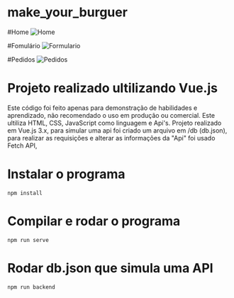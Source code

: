 # make_your_burguer

#Home
![Home](https://user-images.githubusercontent.com/87495655/174880523-5865814f-2dd0-4c68-9a73-6148e42c59b3.png)

#Fomulário
![Formulario](https://user-images.githubusercontent.com/87495655/174880867-eccf02fd-f8a5-46a6-a855-4b47afbcb543.png)

#Pedidos
![Pedidos](https://user-images.githubusercontent.com/87495655/174881022-77e8da37-d12b-4ff1-b25a-f17c95f12627.png)

# Projeto realizado ultilizando Vue.js
Este código foi feito apenas para demonstração de habilidades e aprendizado, não recomendado o uso em produção ou comercial. Este ultiliza HTML, CSS, JavaScript como linguagem e Api's. Projeto realizado em Vue.js 3.x, para simular uma api foi criado um arquivo em /db (db.json), para realizar as requisições e alterar as informações da "Api" foi usado Fetch API, 



# Instalar o programa
```
npm install
```

# Compilar e rodar o programa
```
npm run serve
```

# Rodar db.json que simula uma API

```
npm run backend
```
